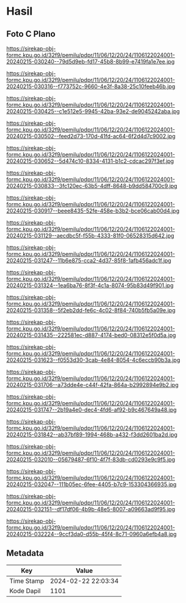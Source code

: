 # Hasil

## Foto C Plano

https://sirekap-obj-formc.kpu.go.id/32f9/pemilu/pdpr/11/06/12/20/24/1106122024001-20240215-030240--79d5d9eb-fd17-45b8-8b99-e7419fa1e7ee.jpg

https://sirekap-obj-formc.kpu.go.id/32f9/pemilu/pdpr/11/06/12/20/24/1106122024001-20240215-030316--f773752c-9660-4e3f-8a38-25c10feeb46b.jpg

https://sirekap-obj-formc.kpu.go.id/32f9/pemilu/pdpr/11/06/12/20/24/1106122024001-20240215-030425--c1e512e5-9945-42ba-93e2-de9045242aba.jpg

https://sirekap-obj-formc.kpu.go.id/32f9/pemilu/pdpr/11/06/12/20/24/1106122024001-20240215-030502--feed2d73-170d-41fd-ac64-6f2d4d7c9002.jpg

https://sirekap-obj-formc.kpu.go.id/32f9/pemilu/pdpr/11/06/12/20/24/1106122024001-20240215-030652--5d474c10-8334-4131-b1c2-cdcac297f3ef.jpg

https://sirekap-obj-formc.kpu.go.id/32f9/pemilu/pdpr/11/06/12/20/24/1106122024001-20240215-030833--3fc120ec-63b5-4dff-8648-b9dd584700c9.jpg

https://sirekap-obj-formc.kpu.go.id/32f9/pemilu/pdpr/11/06/12/20/24/1106122024001-20240215-030917--beee8435-52fe-458e-b3b2-bce06cab00d4.jpg

https://sirekap-obj-formc.kpu.go.id/32f9/pemilu/pdpr/11/06/12/20/24/1106122024001-20240215-031129--aecdbc5f-f55b-4333-81f0-06528315d642.jpg

https://sirekap-obj-formc.kpu.go.id/32f9/pemilu/pdpr/11/06/12/20/24/1106122024001-20240215-031247--11b6e875-cca2-4d37-85f8-1afb456adc1f.jpg

https://sirekap-obj-formc.kpu.go.id/32f9/pemilu/pdpr/11/06/12/20/24/1106122024001-20240215-031324--1ea6ba76-8f3f-4c1a-8074-95b83d49f901.jpg

https://sirekap-obj-formc.kpu.go.id/32f9/pemilu/pdpr/11/06/12/20/24/1106122024001-20240215-031358--5f2eb2dd-fe6c-4c02-8f84-740b5fb5a09e.jpg

https://sirekap-obj-formc.kpu.go.id/32f9/pemilu/pdpr/11/06/12/20/24/1106122024001-20240215-031435--222581ec-d887-4174-bed0-08312e5f0d5a.jpg

https://sirekap-obj-formc.kpu.go.id/32f9/pemilu/pdpr/11/06/12/20/24/1106122024001-20240215-031623--f0553d30-3cab-4e84-8054-4c6eccb90b3a.jpg

https://sirekap-obj-formc.kpu.go.id/32f9/pemilu/pdpr/11/06/12/20/24/1106122024001-20240215-031706--a73dde4e-c44f-42fa-864a-b2992894e9b2.jpg

https://sirekap-obj-formc.kpu.go.id/32f9/pemilu/pdpr/11/06/12/20/24/1106122024001-20240215-031747--2b19a4e0-dec4-4fd6-af92-b9c467649a48.jpg

https://sirekap-obj-formc.kpu.go.id/32f9/pemilu/pdpr/11/06/12/20/24/1106122024001-20240215-031842--ab37bf89-1994-468b-a432-f3dd2601ba2d.jpg

https://sirekap-obj-formc.kpu.go.id/32f9/pemilu/pdpr/11/06/12/20/24/1106122024001-20240215-032010--05679487-6f10-4f7f-83db-cd0293e9c9f5.jpg

https://sirekap-obj-formc.kpu.go.id/32f9/pemilu/pdpr/11/06/12/20/24/1106122024001-20240215-032047--111b05ec-6fee-4405-b7c9-153304366935.jpg

https://sirekap-obj-formc.kpu.go.id/32f9/pemilu/pdpr/11/06/12/20/24/1106122024001-20240215-032151--df17df06-4b9b-48e5-8007-a09663ad9f95.jpg

https://sirekap-obj-formc.kpu.go.id/32f9/pemilu/pdpr/11/06/12/20/24/1106122024001-20240215-032224--9ccf3da0-d55b-45f4-8c71-0960a6efb4a8.jpg


## Metadata

| Key        | Value               |
| ---------- | ------------------- |
| Time Stamp | 2024-02-22 22:03:34 |
| Kode Dapil | 1101                |



